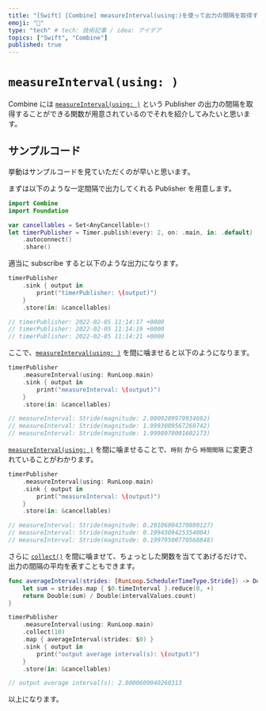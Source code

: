 ```yaml
---
title: "[Swift] [Combine] measureInterval(using:)を使って出力の間隔を取得する"
emoji: "🔖"
type: "tech" # tech: 技術記事 / idea: アイデア
topics: ["Swift", "Combine"]
published: true
---
```


# `measureInterval(using: ) `

Combine には [`measureInterval(using: )`](https://developer.apple.com/documentation/combine/fail/measureinterval(using:options:)) という Publisher の出力の間隔を取得することができる関数が用意されているのでそれを紹介してみたいと思います。

## サンプルコード

挙動はサンプルコードを見ていただくのが早いと思います。

まずは以下のような一定間隔で出力してくれる Publisher を用意します。

```swift
import Combine
import Foundation

var cancellables = Set<AnyCancellable>()
let timerPublisher = Timer.publish(every: 2, on: .main, in: .default)
    .autoconnect()
    .share()
```

適当に subscribe すると以下のような出力になります。

```swift
timerPublisher
    .sink { output in
        print("timerPublisher: \(output)")
    }
    .store(in: &cancellables)

// timerPublisher: 2022-02-05 11:14:17 +0000
// timerPublisher: 2022-02-05 11:14:19 +0000
// timerPublisher: 2022-02-05 11:14:21 +0000
```

ここで、[`measureInterval(using: )`](https://developer.apple.com/documentation/combine/fail/measureinterval(using:options:)) を間に噛ませると以下のようになります。

```swift
timerPublisher
    .measureInterval(using: RunLoop.main)
    .sink { output in
        print("measureInterval: \(output)")
    }
    .store(in: &cancellables)

// measureInterval: Stride(magnitude: 2.0009289979934692)
// measureInterval: Stride(magnitude: 1.9993009567260742)
// measureInterval: Stride(magnitude: 1.9998070001602173)
```

[`measureInterval(using: )`](https://developer.apple.com/documentation/combine/fail/measureinterval(using:options:)) を間に噛ませることで、`時刻` から `時間間隔` に変更されていることがわかります。


```swift
timerPublisher
    .measureInterval(using: RunLoop.main)
    .sink { output in
        print("measureInterval: \(output)")
    }
    .store(in: &cancellables)

// measureInterval: Stride(magnitude: 0.20106804370880127)
// measureInterval: Stride(magnitude: 0.1994309425354004)
// measureInterval: Stride(magnitude: 0.19979500770568848)

```

さらに [`collect()`](https://developer.apple.com/documentation/combine/fail/collect(_:)) を間に噛ませて、ちょっとした関数を当ててあげるだけで、出力の間隔の平均を表すこともできます。

```swift
func averageInterval(strides: [RunLoop.SchedulerTimeType.Stride]) -> Double {
    let sum = strides.map { $0.timeInterval }.reduce(0, +)
    return Double(sum) / Double(intervalValues.count)
}

timerPublisher
    .measureInterval(using: RunLoop.main)
    .collect(10)
    .map { averageInterval(strides: $0) }
    .sink { output in
        print("output average interval(s): \(output)")
    }
    .store(in: &cancellables)

// output average interval(s): 2.0000609040260313
```

以上になります。
